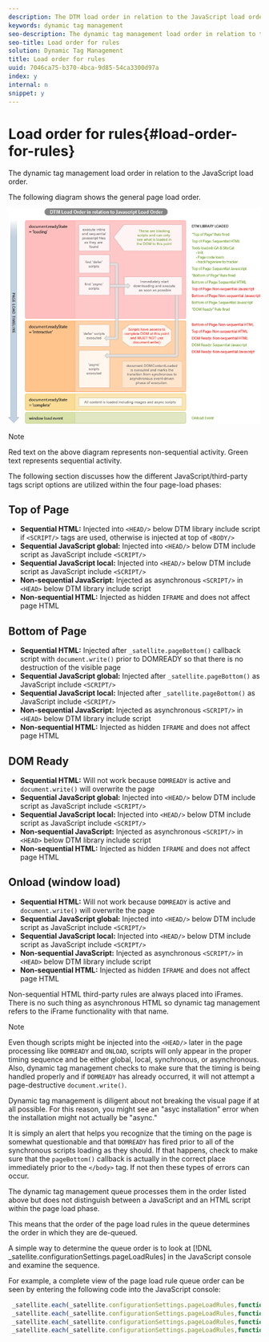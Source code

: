 ```yaml
---
description: The DTM load order in relation to the JavaScript load order.
keywords: dynamic tag management
seo-description: The dynamic tag management load order in relation to the JavaScript load order.
seo-title: Load order for rules
solution: Dynamic Tag Management
title: Load order for rules
uuid: 7046ca75-b370-4bca-9d85-54ca3300d97a
index: y
internal: n
snippet: y
---
```


# Load order for rules{#load-order-for-rules}

The dynamic tag management load order in relation to the JavaScript load order.

The following diagram shows the general page load order.

![](assets/DTMLoadOrder.png)

>[!NOTE]
>
>Red text on the above diagram represents non-sequential activity. Green text represents sequential activity.

The following section discusses how the different JavaScript/third-party tags script options are utilized within the four page-load phases:

## Top of Page

* **Sequential HTML:** Injected into `<HEAD/>` below DTM library include script if `<SCRIPT/>` tags are used, otherwise is injected at top of `<BODY/>` 
* **Sequential JavaScript global:** Injected into `<HEAD/>` below DTM include script as JavaScript include `<SCRIPT/>` 
* **Sequential JavaScript local:** Injected into `<HEAD/>` below DTM include script as JavaScript include `<SCRIPT/>` 
* **Non-sequential JavaScript:** Injected as asynchronous `<SCRIPT/>` in `<HEAD>` below DTM library include script 
* **Non-sequential HTML:** Injected as hidden `IFRAME` and does not affect page HTML

## Bottom of Page

* **Sequential HTML:** Injected after `_satellite.pageBottom()` callback script with `document.write()` prior to DOMREADY so that there is no destruction of the visible page 
* **Sequential JavaScript global:** Injected after `_satellite.pageBottom()` as JavaScript include `<SCRIPT/>` 
* **Sequential JavaScript local:** Injected after `_satellite.pageBottom()` as JavaScript include `<SCRIPT/>` 
* **Non-sequential JavaScript:** Injected as asynchronous `<SCRIPT/>` in `<HEAD>` below DTM library include script 
* **Non-sequential HTML:** Injected as hidden `IFRAME` and does not affect page HTML

## DOM Ready

* **Sequential HTML:** Will not work because `DOMREADY` is active and `document.write()` will overwrite the page 
* **Sequential JavaScript global:** Injected into `<HEAD/>` below DTM include script as JavaScript include `<SCRIPT/>` 
* **Sequential JavaScript local:** Injected into `<HEAD/>` below DTM include script as JavaScript include `<SCRIPT/>` 
* **Non-sequential JavaScript:** Injected as asynchronous `<SCRIPT/>` in `<HEAD>` below DTM library include script 
* **Non-sequential HTML:** Injected as hidden `IFRAME` and does not affect page HTML

## Onload (window load)

* **Sequential HTML:** Will not work because `DOMREADY` is active and `document.write()` will overwrite the page 
* **Sequential JavaScript global:** Injected into `<HEAD/>` below DTM include script as JavaScript include `<SCRIPT/>` 
* **Sequential JavaScript local:** Injected into `<HEAD/>` below DTM include script as JavaScript include `<SCRIPT/>` 
* **Non-sequential JavaScript:** Injected as asynchronous `<SCRIPT/>` in `<HEAD>` below DTM library include script 
* **Non-sequential HTML:** Injected as hidden `IFRAME` and does not affect page HTML

Non-sequential HTML third-party rules are always placed into iFrames. There is no such thing as asynchronous HTML so dynamic tag management refers to the iFrame functionality with that name.

>[!NOTE]
>
>Even though scripts might be injected into the `<HEAD/>` later in the page processing like `DOMREADY` and `ONLOAD`, scripts will only appear in the proper timing sequence and be either global, local, synchronous, or asynchronous. Also, dynamic tag management checks to make sure that the timing is being handled properly and if `DOMREADY` has already occurred, it will not attempt a page-destructive `document.write()`.
>
>Dynamic tag management is diligent about not breaking the visual page if at all possible. For this reason, you might see an "asyc installation" error when the installation might not actually be "async."
>
>It is simply an alert that helps you recognize that the timing on the page is somewhat questionable and that `DOMREADY` has fired prior to all of the synchronous scripts loading as they should. If that happens, check to make sure that the `pageBottom()` callback is actually in the correct place immediately prior to the `</body>` tag. If not then these types of errors can occur.

The dynamic tag management queue processes them in the order listed above but does not distinguish between a JavaScript and an HTML script within the page load phase.

This means that the order of the page load rules in the queue determines the order in which they are de-queued.

A simple way to determine the queue order is to look at [!DNL _satellite.configurationSettings.pageLoadRules] in the JavaScript console and examine the sequence.

For example, a complete view of the page load rule queue order can be seen by entering the following code into the JavaScript console:

```javascript
 _satellite.each(_satellite.configurationSettings.pageLoadRules,function(i){(i.event=='pagetop')?_satellite.notify(i.event+': '+i.name,1):false})
 _satellite.each(_satellite.configurationSettings.pageLoadRules,function(i){(i.event=='pagebottom')?_satellite.notify(i.event+': '+i.name,1):false})
 _satellite.each(_satellite.configurationSettings.pageLoadRules,function(i){(i.event=='domready')?_satellite.notify(i.event+': '+i.name,1):false})
 _satellite.each(_satellite.configurationSettings.pageLoadRules,function(i){(i.event=='windowload')?_satellite.notify(i.event+': '+i.name,1):false})

```

